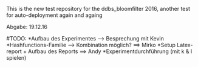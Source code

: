 This is the new test repository for the ddbs_bloomfilter 2016, another test for auto-deployment again and againg


Abgabe: 19.12.16



#TODO:
*Aufbau des Experimentes --> Besprechung mit Kevin
*Hashfunctions-Familie --> Kombination möglich? ==> Mirko
*Setup Latex-report + Aufbau des Reports ==> Andy
*Experimentdurchführung (mit k & l spielen)
